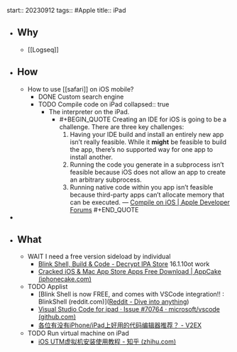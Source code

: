 start:: 20230912
tags:: #Apple 
title:: iPad

- ## Why
  - [[Logseq]]
- ## How
  - How to use [[safari]] on iOS mobile?
    - DONE Custom search engine
    - TODO Compile code on iPad
      collapsed:: true
      - The interpreter on the iPad.
        - #+BEGIN_QUOTE
          Creating an IDE for iOS is going to be a challenge. There are three key challenges: 
          1. Having your IDE build and install an entirely new app isn’t really feasible. While it __might__ be feasible to build the app, there’s no supported way for one app to install another. 
          2. Running the code you generate in a subprocess isn’t feasible because iOS does not allow an app to create an arbitrary subprocess. 
          3. Running native code within you app isn’t feasible because third-party apps can’t allocate memory that can be executed. 
          — [Compile on iOS | Apple Developer Forums](https://developer.apple.com/forums/thread/128859)
          #+END_QUOTE
-
- ## What
  - WAIT I need a free version sideload by individual
    - [Blink Shell, Build & Code - Decrypt IPA Store](https://decrypt.day/app/id1594898306) 16.1.10ot work
    - [Cracked iOS & Mac App Store Apps Free Download | AppCake (iphonecake.com)](https://iphonecake.com/)
  - TODO Applist
    - [Blink Shell is now FREE, and comes with VSCode integration!! : BlinkShell (reddit.com)]([Reddit - Dive into anything](https://www.reddit.com/r/BlinkShell/comments/sq3zur/blink_shell_is_now_free_and_comes_with_vscode/))
    - [Visual Studio Code for ipad · Issue #70764 · microsoft/vscode (github.com)](https://github.com/microsoft/vscode/issues/70764)
    - [各位有没有iPhone/iPad上好用的代码编辑器推荐？ - V2EX](https://v2ex.com/t/39383)
  - TODO Run virtual machine on iPad
    - [iOS UTM虚拟机安装使用教程 - 知乎 (zhihu.com)](https://zhuanlan.zhihu.com/p/437319496)